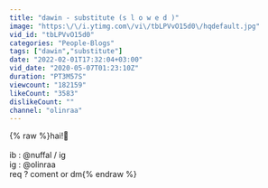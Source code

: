 ```yaml
---
title: "dawin - substitute (s l o w e d )"
image: "https:\/\/i.ytimg.com\/vi\/tbLPVvO15d0\/hqdefault.jpg"
vid_id: "tbLPVvO15d0"
categories: "People-Blogs"
tags: ["dawin","substitute"]
date: "2022-02-01T17:32:04+03:00"
vid_date: "2020-05-07T01:23:10Z"
duration: "PT3M57S"
viewcount: "182159"
likeCount: "3583"
dislikeCount: ""
channel: "olinraa"
---
```

{% raw %}hai!💫<br /><br />ib : @nuffal / ig<br />ig : @olinraa<br />req ? coment or dm{% endraw %}
